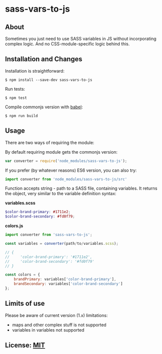 # sass-vars-to-js

## About

Sometimes you just need to use SASS variables in JS without incorporating complex logic.
And no CSS-module-specific logic behind this.


## Installation and Changes

Installation is straightforward:
```
$ npm install --save-dev sass-vars-to-js
```

Run tests:
```
$ npm test
```

Compile commonjs version with [babel](https://babeljs.io/):
```
$ npm run build
```


## Usage

There are two ways of requiring the module:

By default requiring module gets the commonjs version:
```js
var converter = require('node_modules/sass-vars-to-js');
```

If you prefer (by whatever reasons) ES6 version, you can also try:
```js
import converter from 'node_modules/sass-vars-to-js/src'
```

Function accepts string - path to a SASS file, containing variables.
It returns the object, very similar to the variable definition syntax:

**variables.scss**
```scss
$color-brand-primary: #1711e2;
$color-brand-secondary: #fd0f79;
```

**colors.js**
```js
import converter from 'sass-vars-to-js';

const variables = converter(path/to/variables.scss);

// {
//     'color-brand-primary': '#1711e2',
//     'color-brand-secondary': '#fd0f79'
// }

const colors = {
    brandPrimary: variables['color-brand-primary'],
    brandSecondary: variables['color-brand-secondary']
};
```


## Limits of use

Please be aware of current version (1.x) limitations:

- maps and other complex stuff is not supported
- variables in variables not supported


## License: [MIT](LICENSE)
